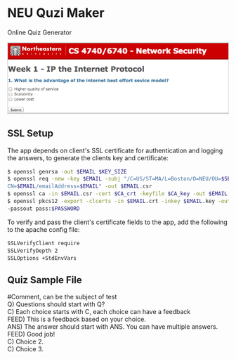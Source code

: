 NEU Quzi Maker
==============

Online Quiz Generator

![demo image](https://raw.githubusercontent.com/amiralis/NEUQuziMaker/master/static/screenshot.png)



## SSL Setup


The app depends on client's SSL certificate for authentication and logging the answers, to generate the clients key and certificate:

```bash
$ openssl genrsa -out $EMAIL $KEY_SIZE
$ openssl req -new -key $EMAIL -subj "/C=US/ST=MA/L=Boston/O=NEU/OU=$SEMESTER/\
CN=$EMAIL/emailAddress=$EMAIL" -out $EMAIL.csr
$ openssl ca -in $EMAIL.csr -cert $CA_crt -keyfile $CA_key -out $EMAIL.crt
$ openssl pkcs12 -export -clcerts -in $EMAIL.crt -inkey $EMAIL.key -out $EMAIL.p12\ 
-passout pass:$PASSWORD
```

To verify and pass the client's certificate fields to the app, add the following to the apache config file:

```bash
SSLVerifyClient require
SSLVerifyDepth 2
SSLOptions +StdEnvVars
```


## Quiz Sample File


\#Comment, can be the subject of test <br>
Q) Questions should start with Q? <br>
C) Each choice starts with C, each choice can have a feedback <br>
FEED) This is a feedback based on your choice. <br>
ANS) The answer should start with ANS. You can have multiple answers. <br>
FEED) Good job! <br>
C) Choice 2. <br>
C) Choice 3. <br>
